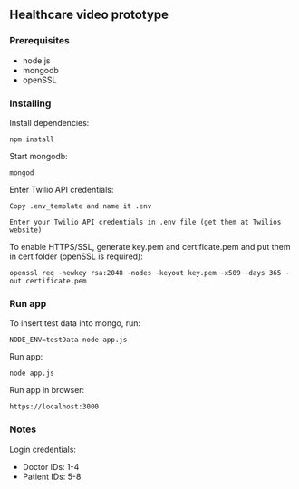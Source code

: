 ## Healthcare video prototype

### Prerequisites

* node.js
* mongodb
* openSSL

### Installing

Install dependencies:

```
npm install
```


Start mongodb:

```
mongod
```

Enter Twilio API credentials:

```
Copy .env_template and name it .env
```

```
Enter your Twilio API credentials in .env file (get them at Twilios website)
```

To enable HTTPS/SSL, generate key.pem and certificate.pem and put them in cert folder (openSSL is required):

```
openssl req -newkey rsa:2048 -nodes -keyout key.pem -x509 -days 365 -out certificate.pem
```

### Run app

To insert test data into mongo, run:

```
NODE_ENV=testData node app.js
```

Run app:

```
node app.js
```

Run app in browser:

```
https://localhost:3000
```

### Notes

Login credentials:
* Doctor IDs: 1-4
* Patient IDs: 5-8

